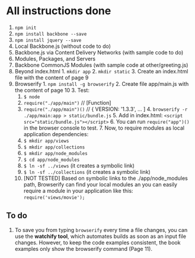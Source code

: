 # All instructions done
 1. `npm init`
 2. `npm install backbone --save`
 3. `npm install jquery --save`
 4. Local Backbone.js (without code to do)
 5. Backbone.js via Content Delivery Networks (with sample code to do)
 6. Modules, Packages, and Servers
  1. Backbone CommonJS Modules (with sample code at other/greeting.js)
  2. Beyond index.html
    1. `mkdir app`
    2. `mkdir static`
    3. Create an index.html file with the content of page 9
  3. Browserify
    1. `npm install -g browserify`
    2. Create file app/main.js with the content of page 10
    3. Test:
      1. `$ node`
      2. `require("./app/main")` // [Function]
      3. `require("./app/main")()` // { VERSION: '1.3.3', ... ]
    4. `browserify -r ./app/main:app > static/bundle.js`
    5. Add in index.html: `<script src="static/bundle.js"></script>`
    6. You can run `require("app")()` in the browser console to test.
    7. Now, to require modules as local application dependencies:
      1. `$ mkdir app/views`
      2. `$ mkdir app/collections`
      3. `$ mkdir app/node_modules`
      4. `$ cd app/node_modules`
      5. `$ ln -sf ../views` (it creates a symbolic link)
      6. `$ ln -sf ../collections` (it creates a symbolic link)
      7. [NOT TESTED] Based on symbolic links to the ./app/node_modules path, Browserify can find your local modules an you can easily require a module in your application like this: `require('views/movie');`

## To do
1. To save you from typing `browserify` every time a file changes, you can use the **watchify tool**, which automates builds as soon as an input file changes. However, to keep the code examples consistent, the book examples only show the browserify command (Page 11).
